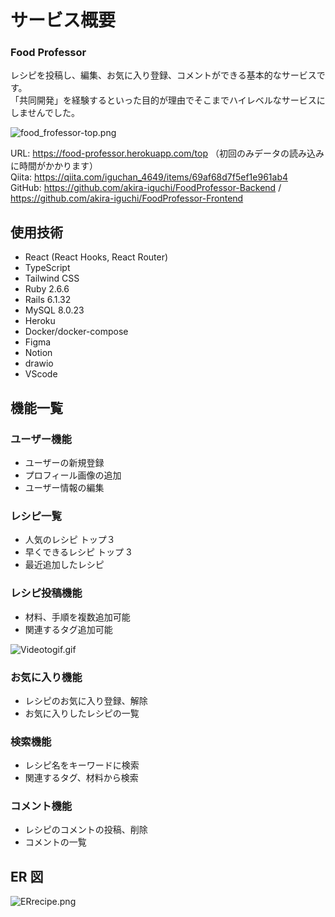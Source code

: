 # サービス概要

### Food Professor

レシピを投稿し、編集、お気に入り登録、コメントができる基本的なサービスです。<br>
「共同開発」を経験するといった目的が理由でそこまでハイレベルなサービスにしませんでした。

![food_frofessor-top.png](https://qiita-image-store.s3.ap-northeast-1.amazonaws.com/0/848640/f9de6ff9-4f5b-f941-f34e-951d0b92e165.png)

URL: https://food-professor.herokuapp.com/top （初回のみデータの読み込みに時間がかかります）<br>
Qiita: https://qiita.com/iguchan_4649/items/69af68d7f5ef1e961ab4<br>
GitHub: https://github.com/akira-iguchi/FoodProfessor-Backend / https://github.com/akira-iguchi/FoodProfessor-Frontend

<h2>使用技術</h2>

- React (React Hooks, React Router)
- TypeScript
- Tailwind CSS
- Ruby 2.6.6
- Rails 6.1.32
- MySQL 8.0.23
- Heroku
- Docker/docker-compose
- Figma
- Notion
- drawio
- VScode

<h2>機能一覧</h2>

<h3>ユーザー機能</h3>

- ユーザーの新規登録
- プロフィール画像の追加
- ユーザー情報の編集

<h3>レシピ一覧</h3>

- 人気のレシピ トップ３
- 早くできるレシピ トップ 3
- 最近追加したレシピ

<h3>レシピ投稿機能</h3>

- 材料、手順を複数追加可能
- 関連するタグ追加可能

![Videotogif.gif](https://qiita-image-store.s3.ap-northeast-1.amazonaws.com/0/848640/25872a44-5f94-c275-b8c5-682224151fb9.gif)

<h3>お気に入り機能</h3>

- レシピのお気に入り登録、解除
- お気に入りしたレシピの一覧

<h3>検索機能</h3>

- レシピ名をキーワードに検索
- 関連するタグ、材料から検索

<h3>コメント機能</h3>

- レシピのコメントの投稿、削除
- コメントの一覧

## ER 図

![ERrecipe.png](https://qiita-image-store.s3.ap-northeast-1.amazonaws.com/0/848640/3ace1478-fb50-7a38-7b08-943cf730c622.png)
